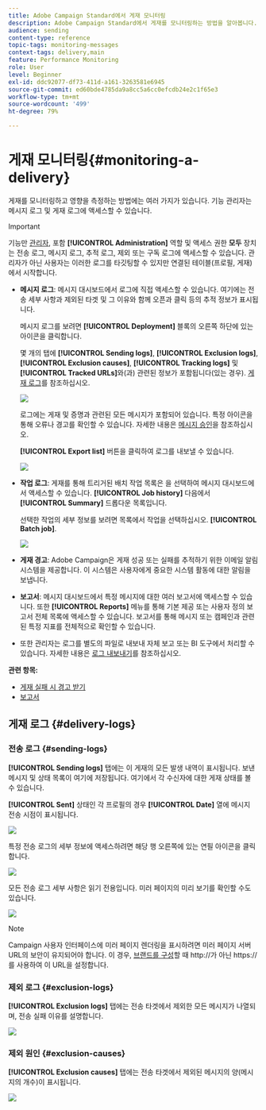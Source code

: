 ```yaml
---
title: Adobe Campaign Standard에서 게재 모니터링
description: Adobe Campaign Standard에서 게재를 모니터링하는 방법을 알아봅니다.
audience: sending
content-type: reference
topic-tags: monitoring-messages
context-tags: delivery,main
feature: Performance Monitoring
role: User
level: Beginner
exl-id: ddc92077-df73-411d-a161-3263581e6945
source-git-commit: ed60bde4785da9a8cc5a6cc0efcdb24e2c1f65e3
workflow-type: tm+mt
source-wordcount: '499'
ht-degree: 79%

---
```


# 게재 모니터링{#monitoring-a-delivery}

게재를 모니터링하고 영향을 측정하는 방법에는 여러 가지가 있습니다. 기능 관리자는 메시지 로그 및 게재 로그에 액세스할 수 있습니다.

>[!IMPORTANT]
>
>기능만 [관리자](../../administration/using/users-management.md#functional-administrators), 포함 **[!UICONTROL Administration]** 역할 및 액세스 권한 **모두** 장치는 전송 로그, 메시지 로그, 추적 로그, 제외 또는 구독 로그에 액세스할 수 있습니다. 관리자가 아닌 사용자는 이러한 로그를 타깃팅할 수 있지만 연결된 테이블(프로필, 게재)에서 시작합니다.

* **메시지 로그**: 메시지 대시보드에서 로그에 직접 액세스할 수 있습니다. 여기에는 전송 세부 사항과 제외된 타겟 및 그 이유와 함께 오픈과 클릭 등의 추적 정보가 표시됩니다.

  메시지 로그를 보려면 **[!UICONTROL Deployment]** 블록의 오른쪽 하단에 있는 아이콘을 클릭합니다.

  몇 개의 탭에 **[!UICONTROL Sending logs]**, **[!UICONTROL Exclusion logs]**, **[!UICONTROL Exclusion causes]**, **[!UICONTROL Tracking logs]** 및 **[!UICONTROL Tracked URLs]**&#x200B;와(과) 관련된 정보가 포함됩니다(있는 경우). [게재 로그](#delivery-logs)를 참조하십시오.

  ![](assets/sending_delivery1.png)

  로그에는 게재 및 증명과 관련된 모든 메시지가 포함되어 있습니다. 특정 아이콘을 통해 오류나 경고를 확인할 수 있습니다. 자세한 내용은 [메시지 승인](../../sending/using/previewing-messages.md)을 참조하십시오.

  **[!UICONTROL Export list]** 버튼을 클릭하여 로그를 내보낼 수 있습니다.

  ![](assets/sending_delivery2.png)

* **작업 로그**: 게재를 통해 트리거된 배치 작업 목록은 을 선택하여 메시지 대시보드에서 액세스할 수 있습니다. **[!UICONTROL Job history]** 다음에서 **[!UICONTROL Summary]** 드롭다운 목록입니다.

  선택한 작업의 세부 정보를 보려면 목록에서 작업을 선택하십시오. **[!UICONTROL Batch job]**.

  ![](assets/sending_delivery8.png)

* **게재 경고**: Adobe Campaign은 게재 성공 또는 실패를 추적하기 위한 이메일 알림 시스템을 제공합니다. 이 시스템은 사용자에게 중요한 시스템 활동에 대한 알림을 보냅니다.
* **보고서**: 메시지 대시보드에서 특정 메시지에 대한 여러 보고서에 액세스할 수 있습니다. 또한 **[!UICONTROL Reports]** 메뉴를 통해 기본 제공 또는 사용자 정의 보고서 전체 목록에 액세스할 수 있습니다. 보고서를 통해 메시지 또는 캠페인과 관련된 특정 지표를 전체적으로 확인할 수 있습니다.
* 또한 관리자는 로그를 별도의 파일로 내보내 자체 보고 또는 BI 도구에서 처리할 수 있습니다. 자세한 내용은 [로그 내보내기](../../automating/using/exporting-logs.md)를 참조하십시오.

**관련 항목:**

* [게재 실패 시 경고 받기](../../sending/using/receiving-alerts-when-failures-happen.md)
* [보고서](../../reporting/using/about-dynamic-reports.md)

## 게재 로그 {#delivery-logs}

### 전송 로그 {#sending-logs}

**[!UICONTROL Sending logs]** 탭에는 이 게재의 모든 발생 내역이 표시됩니다. 보낸 메시지 및 상태 목록이 여기에 저장됩니다. 여기에서 각 수신자에 대한 게재 상태를 볼 수 있습니다.

**[!UICONTROL Sent]** 상태인 각 프로필의 경우 **[!UICONTROL Date]** 열에 메시지 전송 시점이 표시됩니다.

![](assets/sending_delivery3.png)

특정 전송 로그의 세부 정보에 액세스하려면 해당 행 오른쪽에 있는 연필 아이콘을 클릭합니다.

![](assets/sending_access-sending-log.png)

모든 전송 로그 세부 사항은 읽기 전용입니다. 미러 페이지의 미리 보기를 확인할 수도 있습니다.

![](assets/sending_sending-log.png)

>[!NOTE]
>
>Campaign 사용자 인터페이스에 미러 페이지 렌더링을 표시하려면 미러 페이지 서버 URL의 보안이 유지되어야 합니다. 이 경우, [브랜드를 구성](../../administration/using/branding.md#configuring-and-using-brands)할 때 http://가 아닌 https://를 사용하여 이 URL을 설정합니다.

### 제외 로그 {#exclusion-logs}

**[!UICONTROL Exclusion logs]** 탭에는 전송 타겟에서 제외한 모든 메시지가 나열되며, 전송 실패 이유를 설명합니다.

![](assets/sending_delivery4.png)

### 제외 원인 {#exclusion-causes}

**[!UICONTROL Exclusion causes]** 탭에는 전송 타겟에서 제외된 메시지의 양(메시지의 개수)이 표시됩니다.

![](assets/sending_delivery5.png)
